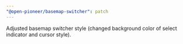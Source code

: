 ```yaml
---
"@open-pioneer/basemap-switcher": patch
---
```


Adjusted basemap switcher style (changed background color of select indicator and cursor style).
